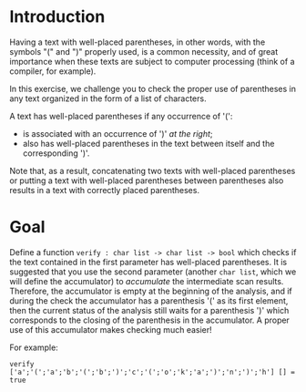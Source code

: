 # Introduction

Having a text with well-placed parentheses, in other words, with the symbols "(" and ")" properly used, is a common necessity, and of great importance when these texts are subject to computer processing (think of a compiler, for example).

In this exercise, we challenge you to check the proper use of parentheses in any text organized in the form of a list of characters.

A text has well-placed parentheses if any occurrence of '(':

- is associated with an occurrence of ')' *at the right*;
- also has well-placed parentheses in the text between itself and the corresponding ')'.

Note that, as a result, concatenating two texts with well-placed parentheses or putting a text with well-placed parentheses between parentheses also results in a text with correctly placed parentheses.

# Goal

Define a function `verify : char list -> char list -> bool` which checks if the text contained in the first parameter has well-placed parentheses. It is suggested that you use the second parameter (another `char list`, which we will define the accumulator) to _accumulate_ the intermediate scan results. Therefore, the accumulator is empty at the beginning of the analysis, and if during the check the accumulator has a parenthesis '(' as its first element, then the current status of the analysis still waits for a parenthesis ')'  which corresponds to the closing of the parenthesis in the accumulator. A proper use of this accumulator makes checking much easier!

For example:

`verify ['a';'(';'a';'b';'(';'b';')';'c';'(';'o';'k';'a';')';'n';')';'h'] [] = true`